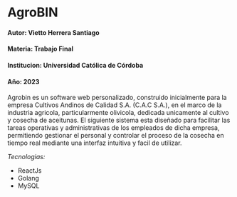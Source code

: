 # AgroBIN

#### Autor: Vietto Herrera Santiago
#### Materia: Trabajo Final
#### Institucion: Universidad Católica de Córdoba
#### Año: 2023

Agrobin es un software web personalizado, construido inicialmente para la empresa Cultivos Andinos de Calidad S.A. (C.A.C S.A.), en el marco de la industria agricola, particularmente olivicola, dedicada unicamente al cultivo y cosecha de aceitunas. El siguiente sistema esta diseñado para facilitar las tareas operativas y administrativas de los empleados de dicha empresa, permitiendo gestionar el personal y controlar el proceso de la cosecha en tiempo real mediante una interfaz intuitiva y facil de utilizar.

*Tecnologias:*
+ ReactJs
+ Golang
+ MySQL
